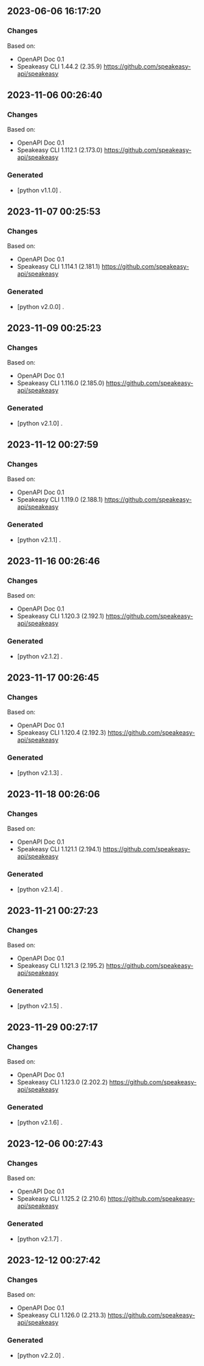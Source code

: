 

## 2023-06-06 16:17:20
### Changes
Based on:
- OpenAPI Doc 0.1 
- Speakeasy CLI 1.44.2 (2.35.9) https://github.com/speakeasy-api/speakeasy

## 2023-11-06 00:26:40
### Changes
Based on:
- OpenAPI Doc 0.1 
- Speakeasy CLI 1.112.1 (2.173.0) https://github.com/speakeasy-api/speakeasy
### Generated
- [python v1.1.0] .

## 2023-11-07 00:25:53
### Changes
Based on:
- OpenAPI Doc 0.1 
- Speakeasy CLI 1.114.1 (2.181.1) https://github.com/speakeasy-api/speakeasy
### Generated
- [python v2.0.0] .

## 2023-11-09 00:25:23
### Changes
Based on:
- OpenAPI Doc 0.1 
- Speakeasy CLI 1.116.0 (2.185.0) https://github.com/speakeasy-api/speakeasy
### Generated
- [python v2.1.0] .

## 2023-11-12 00:27:59
### Changes
Based on:
- OpenAPI Doc 0.1 
- Speakeasy CLI 1.119.0 (2.188.1) https://github.com/speakeasy-api/speakeasy
### Generated
- [python v2.1.1] .

## 2023-11-16 00:26:46
### Changes
Based on:
- OpenAPI Doc 0.1 
- Speakeasy CLI 1.120.3 (2.192.1) https://github.com/speakeasy-api/speakeasy
### Generated
- [python v2.1.2] .

## 2023-11-17 00:26:45
### Changes
Based on:
- OpenAPI Doc 0.1 
- Speakeasy CLI 1.120.4 (2.192.3) https://github.com/speakeasy-api/speakeasy
### Generated
- [python v2.1.3] .

## 2023-11-18 00:26:06
### Changes
Based on:
- OpenAPI Doc 0.1 
- Speakeasy CLI 1.121.1 (2.194.1) https://github.com/speakeasy-api/speakeasy
### Generated
- [python v2.1.4] .

## 2023-11-21 00:27:23
### Changes
Based on:
- OpenAPI Doc 0.1 
- Speakeasy CLI 1.121.3 (2.195.2) https://github.com/speakeasy-api/speakeasy
### Generated
- [python v2.1.5] .

## 2023-11-29 00:27:17
### Changes
Based on:
- OpenAPI Doc 0.1 
- Speakeasy CLI 1.123.0 (2.202.2) https://github.com/speakeasy-api/speakeasy
### Generated
- [python v2.1.6] .

## 2023-12-06 00:27:43
### Changes
Based on:
- OpenAPI Doc 0.1 
- Speakeasy CLI 1.125.2 (2.210.6) https://github.com/speakeasy-api/speakeasy
### Generated
- [python v2.1.7] .

## 2023-12-12 00:27:42
### Changes
Based on:
- OpenAPI Doc 0.1 
- Speakeasy CLI 1.126.0 (2.213.3) https://github.com/speakeasy-api/speakeasy
### Generated
- [python v2.2.0] .